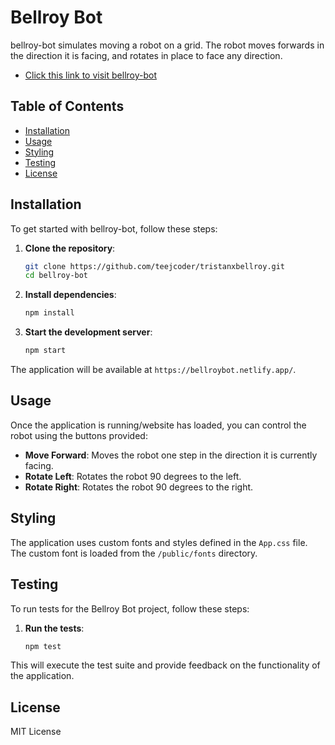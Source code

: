 # Bellroy Bot

bellroy-bot simulates moving a robot on a grid. The robot moves forwards in the direction it is facing, and rotates in place to face any direction. 

- [Click this link to visit bellroy-bot](https://bellroybot.netlify.app/)

## Table of Contents

- [Installation](#installation)
- [Usage](#usage)
- [Styling](#styling)
- [Testing](#testing)
- [License](#license)

## Installation

To get started with bellroy-bot, follow these steps:

1. **Clone the repository**:
    ```sh
    git clone https://github.com/teejcoder/tristanxbellroy.git
    cd bellroy-bot
    ```

2. **Install dependencies**:
    ```sh
    npm install
    ```

3. **Start the development server**:
    ```sh
    npm start
    ```

The application will be available at `https://bellroybot.netlify.app/`.

## Usage

Once the application is running/website has loaded, you can control the robot using the buttons provided:

- **Move Forward**: Moves the robot one step in the direction it is currently facing.
- **Rotate Left**: Rotates the robot 90 degrees to the left.
- **Rotate Right**: Rotates the robot 90 degrees to the right.

## Styling

The application uses custom fonts and styles defined in the `App.css` file. The custom font is loaded from the `/public/fonts` directory.

## Testing

To run tests for the Bellroy Bot project, follow these steps:

1. **Run the tests**:
    ```sh
    npm test
    ```

This will execute the test suite and provide feedback on the functionality of the application.

## License
MIT License
